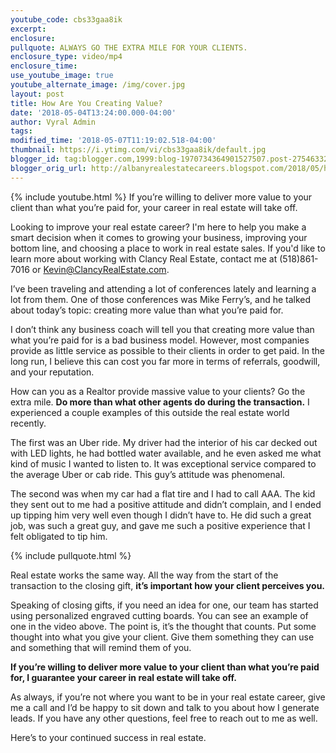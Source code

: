 ```yaml
---
youtube_code: cbs33gaa8ik
excerpt:
enclosure:
pullquote: ALWAYS GO THE EXTRA MILE FOR YOUR CLIENTS.
enclosure_type: video/mp4
enclosure_time:
use_youtube_image: true
youtube_alternate_image: /img/cover.jpg
layout: post
title: How Are You Creating Value?
date: '2018-05-04T13:24:00.000-04:00'
author: Vyral Admin
tags:
modified_time: '2018-05-07T11:19:02.518-04:00'
thumbnail: https://i.ytimg.com/vi/cbs33gaa8ik/default.jpg
blogger_id: tag:blogger.com,1999:blog-1970734364901527507.post-2754633272437290941
blogger_orig_url: http://albanyrealestatecareers.blogspot.com/2018/05/how-are-you-creating-value.html
---
```

{% include youtube.html %}
If you’re willing to deliver more value to your client than what you’re paid for, your career in real estate will take off.

Looking to improve your real estate career? I'm here to help you make a smart decision when it comes to growing your business, improving your bottom line, and choosing a place to work in real estate sales. If you'd like to learn more about working with Clancy Real Estate, contact me at (518)861-7016 or Kevin@ClancyRealEstate.com.

I’ve been traveling and attending a lot of conferences lately and learning a lot from them. One of those conferences was Mike Ferry’s, and he talked about today’s topic: creating more value than what you’re paid for.

I don’t think any business coach will tell you that creating more value than what you’re paid for is a bad business model. However, most companies provide as little service as possible to their clients in order to get paid. In the long run, I believe this can cost you far more in terms of referrals, goodwill, and your reputation.

How can you as a Realtor provide massive value to your clients? Go the extra mile. **Do more than what other agents do during the transaction.** I experienced a couple examples of this outside the real estate world recently.

The first was an Uber ride. My driver had the interior of his car decked out with LED lights, he had bottled water available, and he even asked me what kind of music I wanted to listen to. It was exceptional service compared to the average Uber or cab ride. This guy’s attitude was phenomenal.

The second was when my car had a flat tire and I had to call AAA. The kid they sent out to me had a positive attitude and didn’t complain, and I ended up tipping him very well even though I didn’t have to. He did such a great job, was such a great guy, and gave me such a positive experience that I felt obligated to tip him.  

{% include pullquote.html %}

Real estate works the same way. All the way from the start of the transaction to the closing gift, **it’s important how your client perceives you.**

Speaking of closing gifts, if you need an idea for one, our team has started using personalized engraved cutting boards. You can see an example of one in the video above. The point is, it’s the thought that counts. Put some thought into what you give your client. Give them something they can use and something that will remind them of you.

**If you’re willing to deliver more value to your client than what you’re paid for, I guarantee your career in real estate will take off.**

As always, if you’re not where you want to be in your real estate career, give me a call and I’d be happy to sit down and talk to you about how I generate leads. If you have any other questions, feel free to reach out to me as well.

Here’s to your continued success in real estate.
